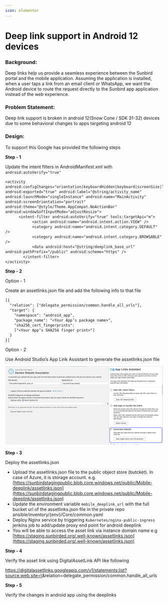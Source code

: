 ```yaml
---
icon: elementor
---
```


# Deep link support in Android 12 devices

### Background: <a href="#deeplinksupportinandroid12devices-background" id="deeplinksupportinandroid12devices-background"></a>

Deep links help us provide a seamless experience between the Sunbird portal and the mobile application. Assuming the application is installed, when a user taps a link from an email client or WhatsApp, we want the Android device to route the request directly to the Sunbird app application instead of the web experience.

### Problem Statement: <a href="#deeplinksupportinandroid12devices-problemstatement" id="deeplinksupportinandroid12devices-problemstatement"></a>

Deep link support is broken in android 12(Snow Cone / SDK 31-32) devices due to some behavioral changes to apps targeting android 12

### Design: <a href="#deeplinksupportinandroid12devices-design" id="deeplinksupportinandroid12devices-design"></a>

To support this Google has provided the following steps

**Step - 1**

Update the intent filters in AndroidManifest.xml with `android:autoVerify="true"`

```
<activity android:configChanges="orientation|keyboardHidden|keyboard|screenSize|locale|smallestScreenSize|screenLayout|uiMode" android:exported="true" android:label="@string/activity_name" android:launchMode="singleInstance" android:name="MainActivity" android:screenOrientation="portrait" android:theme="@style/Theme.AppCompat.NoActionBar" android:windowSoftInputMode="adjustResize">
      <intent-filter android:autoVerify="true" tools:targetApi="m">
            <action android:name="android.intent.action.VIEW" />
            <category android:name="android.intent.category.DEFAULT" />
            <category android:name="android.intent.category.BROWSABLE" />
            <data android:host="@string/deeplink_base_url" android:pathPrefix="/public" android:scheme="https" />
        </intent-filter>     
</activity>
```

**Step - 2**

Option - 1

Create an assetlinks.json file and add the following info to that file

```
[{
  "relation": ["delegate_permission/common.handle_all_urls"],
  "target": {
    "namespace": "android_app",
    "package_name": "<Your App’s package name>",
    "sha256_cert_fingerprints":
    ["<Your App’s SHA256 finger print>"]
  }
}]
```

Option - 2

Use Android Studio’s App Link Assistant to generate the assetlinks.json file

![](../../../.gitbook/assets/3276570689.png)

**Step - 3**

Deploy the assetlinks.json

* Upload the assetlinks.json file to the public object store (butcket). In case of Azure, it is storage account. e.g. [https://sunbirdstagingpublic.blob.core.windows.net/public/Mobile-deeplink/assetlinks.json](https://sunbirdstagingpublic.blob.core.windows.net/public/Mobile-deeplink/assetlinks.json)
* Update the environment variable `mobile_deeplink_url` with the full bucket url of the assetlinks.json file in the private repo ansible/inventory/{env}/Core/common.yaml
* Deploy Nginx service by triggering `Kubernetes/nginx-public-ingress` jenkins job to add/update proxy end point for android deeplink
* You will be able to access the asset link via instance domain name e.g [https://staging.sunbirded.org/.well-known/assetlinks.json](https://staging.sunbirded.org/.well-known/assetlinks.json)

**Step - 4**

Verify the asset link using DigitalAssetLink API like following

https://digitalassetlinks.googleapis.com/v1/statements:list?source.web.site=\<Domain name>\&relation=delegate\_permission/common.handle\_all\_urls

**Step - 5**

Verify the changes in android app using the deeplinks
